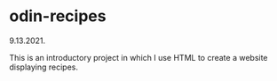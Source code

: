 # odin-recipes

9.13.2021.

This is an introductory project in which I use HTML to create a website displaying recipes.